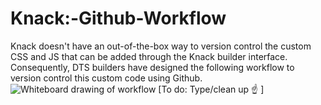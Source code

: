# Knack:-Github-Workflow

Knack doesn't have an out-of-the-box way to version control the custom CSS and JS that can be added through the Knack builder interface. Consequently, DTS builders have designed the following workflow to version control this custom code using Github. ![Whiteboard drawing of workflow](https://github.com/cityofaustin/atd-data-tech/blob/master/images/Knack-Github-Workflow.jpg) \[To do: Type/clean up ☝️ \]

